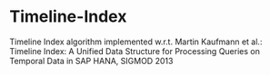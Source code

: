 # Timeline-Index
Timeline Index algorithm implemented w.r.t. Martin Kaufmann et al.: Timeline Index: A Unified Data Structure for Processing Queries on Temporal Data in SAP HANA, SIGMOD 2013
